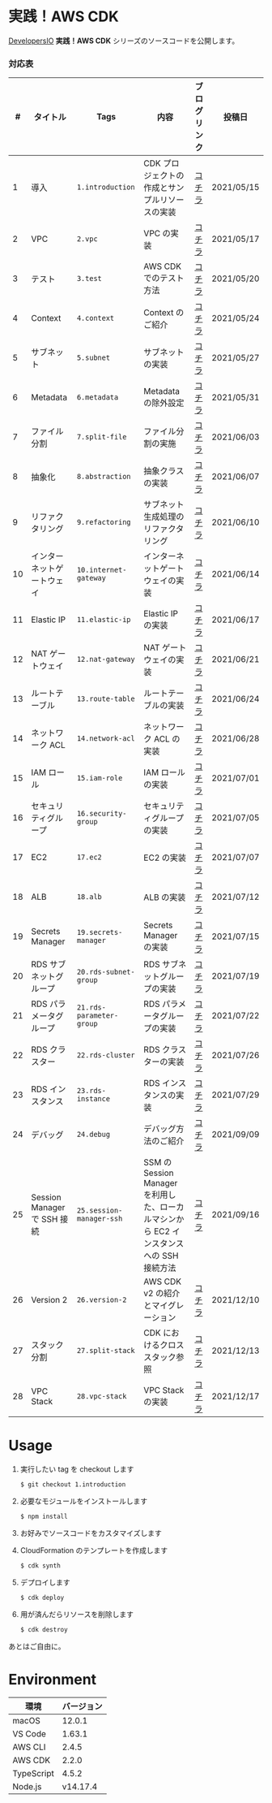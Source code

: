 # 実践！AWS CDK

[DevelopersIO](https://dev.classmethod.jp) **実践！AWS CDK** シリーズのソースコードを公開します。

### 対応表

| # | タイトル | Tags | 内容 | ブログリンク | 投稿日 |
| --- | --- | --- | --- | --- | --- |
| 1 | 導入 | `1.introduction` | CDK プロジェクトの作成とサンプルリソースの実装 | [コチラ](https://dev.classmethod.jp/articles/cdk-practice-1-introduction/) | 2021/05/15 |
| 2 | VPC | `2.vpc` | VPC の実装 | [コチラ](https://dev.classmethod.jp/articles/cdk-practice-2-vpc/) | 2021/05/17 |
| 3 | テスト | `3.test` | AWS CDK でのテスト方法 | [コチラ](https://dev.classmethod.jp/articles/cdk-practice-3-test/) | 2021/05/20 |
| 4 | Context | `4.context` | Context のご紹介 | [コチラ](https://dev.classmethod.jp/articles/cdk-practice-4-context/) | 2021/05/24 |
| 5 | サブネット | `5.subnet` | サブネットの実装 | [コチラ](https://dev.classmethod.jp/articles/cdk-practice-5-subnet/) | 2021/05/27 |
| 6 | Metadata | `6.metadata` | Metadata の除外設定 | [コチラ](https://dev.classmethod.jp/articles/cdk-practice-6-metadata/) | 2021/05/31 |
| 7 | ファイル分割 | `7.split-file` | ファイル分割の実施 | [コチラ](https://dev.classmethod.jp/articles/cdk-practice-7-split-file/) | 2021/06/03 |
| 8 | 抽象化 | `8.abstraction` | 抽象クラスの実装 | [コチラ](https://dev.classmethod.jp/articles/cdk-practice-8-abstraction/) | 2021/06/07 |
| 9 | リファクタリング | `9.refactoring` | サブネット生成処理のリファクタリング | [コチラ](https://dev.classmethod.jp/articles/cdk-practice-9-refactoring/) | 2021/06/10 |
| 10 | インターネットゲートウェイ | `10.internet-gateway` | インターネットゲートウェイの実装 | [コチラ](https://dev.classmethod.jp/articles/cdk-practice-10-internet-gateway/) | 2021/06/14 |
| 11 | Elastic IP | `11.elastic-ip` | Elastic IP の実装 | [コチラ](https://dev.classmethod.jp/articles/cdk-practice-11-elastic-ip/) | 2021/06/17 |
| 12 | NAT ゲートウェイ | `12.nat-gateway` | NAT ゲートウェイの実装 | [コチラ](https://dev.classmethod.jp/articles/cdk-practice-12-nat-gateway/) | 2021/06/21 |
| 13 | ルートテーブル | `13.route-table` | ルートテーブルの実装 | [コチラ](https://dev.classmethod.jp/articles/cdk-practice-13-route-table/) | 2021/06/24 |
| 14 | ネットワーク ACL | `14.network-acl` | ネットワーク ACL の実装 | [コチラ](https://dev.classmethod.jp/articles/cdk-practice-14-network-acl/) | 2021/06/28 |
| 15 | IAM ロール | `15.iam-role` | IAM ロールの実装 | [コチラ](https://dev.classmethod.jp/articles/cdk-practice-15-iam-role/) | 2021/07/01 |
| 16 | セキュリティグループ | `16.security-group` | セキュリティグループの実装 | [コチラ](https://dev.classmethod.jp/articles/cdk-practice-16-security-group/) | 2021/07/05 |
| 17 | EC2 | `17.ec2` | EC2 の実装 | [コチラ](https://dev.classmethod.jp/articles/cdk-practice-17-ec2/) | 2021/07/07 |
| 18 | ALB | `18.alb` | ALB の実装 | [コチラ](https://dev.classmethod.jp/articles/cdk-practice-18-alb/) | 2021/07/12 |
| 19 | Secrets Manager | `19.secrets-manager` | Secrets Manager の実装 | [コチラ](https://dev.classmethod.jp/articles/cdk-practice-19-secrets-manager/) | 2021/07/15 |
| 20 | RDS サブネットグループ | `20.rds-subnet-group` | RDS サブネットグループの実装 | [コチラ](https://dev.classmethod.jp/articles/cdk-practice-20-rds-subnet-group/) | 2021/07/19 |
| 21 | RDS パラメータグループ | `21.rds-parameter-group` | RDS パラメータグループの実装 | [コチラ](https://dev.classmethod.jp/articles/cdk-practice-21-rds-parameter-group/) | 2021/07/22 |
| 22 | RDS クラスター | `22.rds-cluster` | RDS クラスターの実装 | [コチラ](https://dev.classmethod.jp/articles/cdk-practice-22-rds-cluster/) | 2021/07/26 |
| 23 | RDS インスタンス | `23.rds-instance` | RDS インスタンスの実装 | [コチラ](https://dev.classmethod.jp/articles/cdk-practice-23-rds-instance/) | 2021/07/29 |
| 24 | デバッグ | `24.debug` | デバッグ方法のご紹介 | [コチラ](https://dev.classmethod.jp/articles/cdk-practice-24-debug/) | 2021/09/09 |
| 25 | Session Manager で SSH 接続 | `25.session-manager-ssh` | SSM の Session Manager を利用した、ローカルマシンから EC2 インスタンスへの SSH 接続方法 | [コチラ](https://dev.classmethod.jp/articles/cdk-practice-25-session-manager-ssh/) | 2021/09/16 |
| 26 | Version 2 | `26.version-2` | AWS CDK v2 の紹介とマイグレーション | [コチラ](https://dev.classmethod.jp/articles/cdk-practice-26-version-2/) | 2021/12/10 |
| 27 | スタック分割 | `27.split-stack` | CDK におけるクロススタック参照 | [コチラ](https://dev.classmethod.jp/articles/cdk-practice-27-split-stack/) | 2021/12/13 |
| 28 | VPC Stack | `28.vpc-stack` | VPC Stack の実装 | [コチラ](https://dev.classmethod.jp/articles/cdk-practice-28-vpc-stack/) | 2021/12/17 |

# Usage

1. 実行したい tag を checkout します

    ``` bash
    $ git checkout 1.introduction
    ```

1. 必要なモジュールをインストールします

    ``` bash
    $ npm install
    ```

1. お好みでソースコードをカスタマイズします
1. CloudFormation のテンプレートを作成します

    ``` bash
    $ cdk synth
    ```

1. デプロイします

    ``` bash
    $ cdk deploy
    ```

1. 用が済んだらリソースを削除します

    ``` bash
    $ cdk destroy
    ```

あとはご自由に。

# Environment

| 環境 | バージョン |
| --- | --- |
| macOS | 12.0.1 |
| VS Code | 1.63.1 |
| AWS CLI | 2.4.5 |
| AWS CDK | 2.2.0 |
| TypeScript | 4.5.2 |
| Node.js | v14.17.4 |
